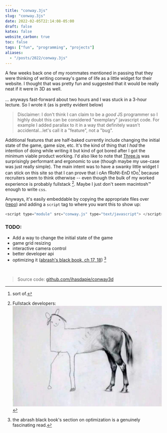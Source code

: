 ```yaml
---
title: "conway.3js"
slug: "conway.3js"
date: 2022-02-05T22:14:08-05:00
draft: false
katex: false
website_carbon: true
toc: false
tags: ["fun", "programming", "projects"]
aliases:
  - "/posts/2022/conway.3js"
---
```





A few weeks back one of my roommates mentioned in passing that they were thinking of writing conway's game of life as a little widget for their website.
I thought that was pretty fun and suggested that it would be really neat if it were in 3D as well.  
<br>
... anyways fast-forward about two hours and I was stuck in a 3-hour lecture.
So I wrote it (as is pretty evident below)

<script type="module" src="conway.js" type="text/javascript"> </script>


> Disclaimer: I don't think I can claim to be a *good* JS programmer so I highly doubt this can be considered "exemplary" javascript code.
> For example I added parallax to it in a way that definitely wasn't accidental...let's call it a "feature", not a "bug".

Additional features that are half-baked currently include changing the initial state of the game, game size, etc. 
It's the kind of thing that I *had* the intention of doing while writing it but kind of got bored after I got the minimum viable product working.
I'd also like to note that [Three.js](https://threejs.org/) was surprisingly performant and ergonomic to use (though maybe my use-case was just really simple).
The main intent was to have a swanky little widget I can stick on this site so that I can prove that i cAn fRoNt-EnD tOo[^sortof] because recruiters seem to think otherwise -- even though the bulk of my worked experience is probably fullstack [^horse].
Maybe I just don't seem macintosh™ enough to write `css`.

[^sortof]: sort of. 
[^horse]: Fullstack developers: ![horsememe](img/horsememe.png)

Anyways, it's easily embeddable by copying the appropriate files over ([repo](https://github.com/ihasdapie/conway3d)) and adding a `script` tag to where you want this to show up:


```js
<script type="module" src="conway.js" type="text/javascript"> </script>
```



### TODO:
- Add a way to change the initial state of the game
- game grid resizing
- interactive camera control
- better developer api
- optimizing it ([abrash's black book, ch 17, 18](http://www.jagregory.com/abrash-black-book/#chapter-17-the-game-of-life)) [^abrash]

[^abrash]: the abrash black book's section on optimization is a genuinely fascinating read.

<br>

> Source code: [github.com/ihasdapie/conway3d](https://github.com/ihasdapie/conway3d)

